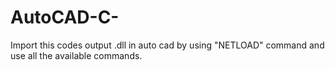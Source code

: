 # AutoCAD-C-
Import this codes output .dll in auto cad by using "NETLOAD" command and use all the available commands.
